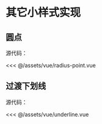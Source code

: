 # 其它小样式实现

<script setup >
import RadiusPoint from '../../assets/vue/radius-point.vue'
import Underline from '../../assets/vue/underline.vue'
</script>

## 圆点

<radius-point></radius-point>

源代码：

<<< @/assets/vue/radius-point.vue

## 过渡下划线

<underline></underline>

源代码：

<<< @/assets/vue/underline.vue
